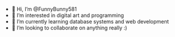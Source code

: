 - 👋 Hi, I’m @FunnyBunny581
- 👀 I’m interested in digital art and programming
- 🌱 I’m currently learning database systems and web development
- 💞️ I’m looking to collaborate on anything really :)

<!---
FunnyBunny581/FunnyBunny581 is a ✨ special ✨ repository because its `README.md` (this file) appears on your GitHub profile.
You can click the Preview link to take a look at your changes.
--->
